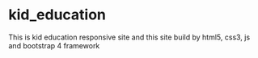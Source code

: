 # kid_education
This is kid education responsive site and this site build by html5, css3, js and bootstrap 4 framework
